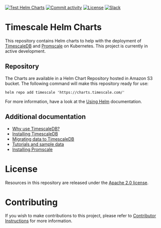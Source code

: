 [![Test Helm Charts](https://github.com/timescale/helm-charts/actions/workflows/tests.yml/badge.svg)](https://github.com/timescale/helm-charts/actions/workflows/tests.yml)
[![Commit activity](https://img.shields.io/github/commit-activity/m/timescale/helm-charts)](https://github.com/timescale/helm-charts/pulse/monthly)
[![License](https://img.shields.io/github/license/timescale/helm-charts)](https://github.com/timescale/helm-charts/blob/main/LICENSE)
[![Slack](https://img.shields.io/badge/chat-join%20slack-brightgreen.svg)](https://timescaledb.slack.com/)

# Timescale Helm Charts

This repository contains Helm charts to help with the deployment of
[TimescaleDB](https://github.com/timescale/timescaledb/) and [Promscale](https://github.com/timescale/promscale) on Kubernetes. This
project is currently in active development.

## Repository

The Charts are available in a Helm Chart Repository hosted in Amazon S3 bucket.
The following command will make this repository ready for use:
```
helm repo add timescale 'https://charts.timescale.com/'
```
For more information, have a look at the [Using Helm](https://helm.sh/docs/intro/using_helm/#helm-repo-working-with-repositories) documentation.

## Additional documentation

- [Why use TimescaleDB?](https://docs.timescale.com/introduction)
- [Installing TimescaleDB](https://docs.timescale.com/getting-started/installation)
- [Migrating data to TimescaleDB](https://docs.timescale.com/getting-started/migrating-data)
- [Tutorials and sample data](https://docs.timescale.com/tutorials)
- [Installing Promscale](https://docs.timescale.com/promscale/latest/installation/kubernetes/)

# License

Resources in this repository are released under the [Apache 2.0 license](LICENSE).

# Contributing

If you wish to make contributions to this project, please refer to [Contributor Instructions](CONTRIBUTING.md) for more information.
